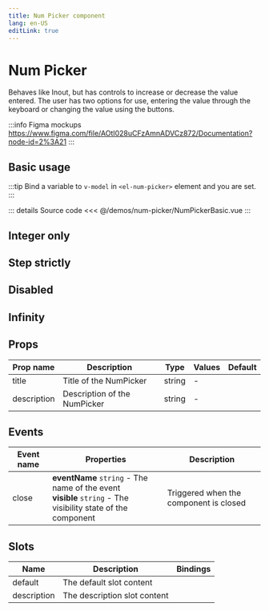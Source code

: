 ```yaml
---
title: Num Picker component
lang: en-US
editLink: true
---
```


# Num Picker

Behaves like Inout, but has controls to increase or decrease the value entered.
The user has two options for use, entering the value through the keyboard or changing the value using the buttons.

:::info Figma mockups
https://www.figma.com/file/AOtI028uCFzAmnADVCz872/Documentation?node-id=2%3A21
:::

## Basic usage

:::tip
Bind a variable to `v-model` in `<el-num-picker>` element and you are set.
:::

<NumPickerBasic />

::: details Source code
<<< @/demos/num-picker/NumPickerBasic.vue
:::

## Integer only

## Step strictly

## Disabled

## Infinity

## Props

| Prop name   | Description                  | Type   | Values | Default |
| ----------- | ---------------------------- | ------ | ------ | ------- |
| title       | Title of the NumPicker       | string | -      |         |
| description | Description of the NumPicker | string | -      |         |

## Events

| Event name | Properties                                                                                                      | Description                            |
| ---------- | --------------------------------------------------------------------------------------------------------------- | -------------------------------------- |
| close      | **eventName** `string` - The name of the event<br/>**visible** `string` - The visibility state of the component | Triggered when the component is closed |

## Slots

| Name        | Description                  | Bindings |
| ----------- | ---------------------------- | -------- |
| default     | The default slot content     |          |
| description | The description slot content |          |
